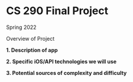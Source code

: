 # CS 290 Final Project
Spring 2022


Overview of Project

**1. Description of app**


**2. Specific iOS/API technologies we will use**


**3. Potential sources of complexity and difficulty**
